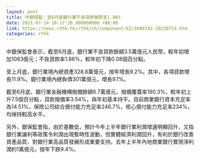 ```yaml
---
layout: post
title: 中銀保監：至6月底銀行業不良貸款微跌至1.86%
date: 2021-07-14 16:17:36.000000000 +08:00
link: https://news.rthk.hk/rthk/ch/component/k2/1600742-20210714.htm
categories: rthk
---
```


中銀保監會表示，截至6月底，銀行業不良貸款餘額3.5萬億元人民幣，較年初增加1083億元；不良貸款率1.86%，較年初下降0.08個百分點。

至上月底，銀行業境內總資產328.8萬億元，按年增長9.2%。其中，各項貸款增長11.9%。銀行業境內總負債301萬億元，增長9.1%。

截至6月底，銀行業金融機構撥備餘額6.7萬億元，撥備覆蓋率190.3%，較年初上升7.5個百分點，貸款撥備率3.54%，與年初基本持平。目前商業銀行資本充足率為14.51%，保險公司綜合償付能力充足率246.7%，核心償付能力充足率234%，均保持較高水平。

另外，銀保監會指，由於基數低，預計今年上半年銀行業利潤增速明顯回升，又指銀行業讓利等政策令利潤出現暫時性波動，但實體經濟利潤回升，有利於銀行改善資產品質，對銀行業高品質發展形成重要支持。去年上半年內地商業銀行實現淨利潤約1萬億元，按年下跌9.4%。
